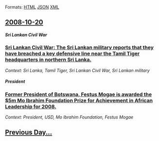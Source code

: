 
Formats: [HTML](2008/10/20/index.html)  [JSON](2008/10/20/index.json)  [XML](2008/10/20/index.xml)  

## [2008-10-20](/news/2008/10/20/index.md)

##### Sri Lankan Civil War
### [ Sri Lankan Civil War: The Sri Lankan military reports that they have breached a key defensive line near the Tamil Tiger headquarters in northern Sri Lanka. ](/news/2008/10/20/sri-lankan-civil-war-the-sri-lankan-military-reports-that-they-have-breached-a-key-defensive-line-near-the-tamil-tiger-headquarters-in-nor.md)
_Context: Sri Lanka, Tamil Tiger, Sri Lankan Civil War, Sri Lankan military_

##### President
### [ Former President of Botswana, Festus Mogae is awarded the $5m Mo Ibrahim Foundation Prize for Achievement in African Leadership for 2008. ](/news/2008/10/20/former-president-of-botswana-festus-mogae-is-awarded-the-5m-mo-ibrahim-foundation-prize-for-achievement-in-african-leadership-for-2008.md)
_Context: President, USD, Mo Ibrahim Foundation, Festus Mogae_

## [Previous Day...](/news/2008/10/19/index.md)


